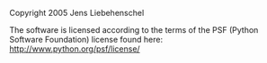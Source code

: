 Copyright 2005 Jens Liebehenschel

The software is licensed according to the terms of the PSF (Python Software Foundation) license found here: http://www.python.org/psf/license/